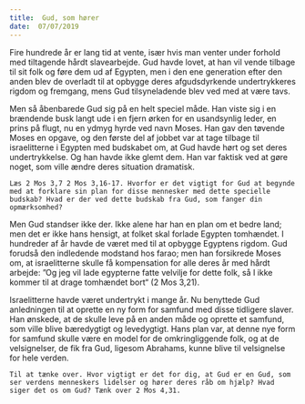 ```yaml
---
title:  Gud, som hører
date:  07/07/2019
---
```


Fire hundrede år er lang tid at vente, især hvis man venter under forhold med tiltagende hårdt slavearbejde. Gud havde lovet, at han vil vende tilbage til sit folk og føre dem ud af Egypten, men i den ene generation efter den anden blev de overladt til at opbygge deres afgudsdyrkende undertrykkeres rigdom og fremgang, mens Gud tilsyneladende blev ved med at være tavs.

Men så åbenbarede Gud sig på en helt speciel måde. Han viste sig i en brændende busk langt ude i en fjern ørken for en usandsynlig leder, en prins på flugt, nu en ydmyg hyrde ved navn Moses. Han gav den tøvende Moses en opgave, og den første del af jobbet var at tage tilbage til israelitterne i Egypten med budskabet om, at Gud havde hørt og set deres undertrykkelse. Og han havde ikke glemt dem. Han var faktisk ved at gøre noget, som ville ændre deres situation dramatisk.

`Læs 2 Mos 3,7 2 Mos 3,16-17. Hvorfor er det vigtigt for Gud at begynde med at forklare sin plan for disse mennesker med dette specielle budskab? Hvad er der ved dette budskab fra Gud, som fanger din opmærksomhed?`

Men Gud standser ikke der. Ikke alene har han en plan om et bedre land; men det er ikke hans hensigt, at folket skal forlade Egypten tomhændet. I hundreder af år havde de været med til at opbygge Egyptens rigdom. Gud forudså den indledende modstand hos farao; men han forsikrede Moses om, at israelitterne skulle få kompensation for alle deres år med hårdt arbejde: ”Og jeg vil lade egypterne fatte velvilje for dette folk, så I ikke kommer til at drage tomhændet bort“ (2 Mos 3,21).

Israelitterne havde været undertrykt i mange år. Nu benyttede Gud anledningen til at oprette en ny form for samfund med disse tidligere slaver. Han ønskede, at de skulle leve på en anden måde og oprette et samfund, som ville blive bæredygtigt og levedygtigt. Hans plan var, at denne nye form for samfund skulle være en model for de omkringliggende folk, og at de velsignelser, de fik fra Gud, ligesom Abrahams, kunne blive til velsignelse for hele verden.

`Til at tænke over. Hvor vigtigt er det for dig, at Gud er en Gud, som ser verdens menneskers lidelser og hører deres råb om hjælp? Hvad siger det os om Gud? Tænk over 2 Mos 4,31.`